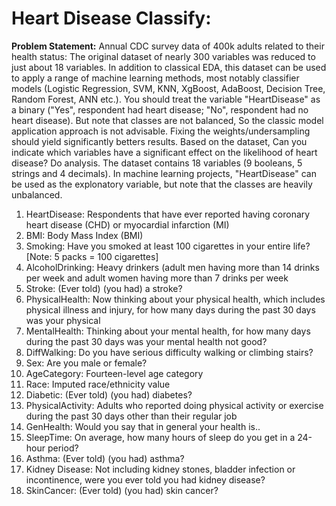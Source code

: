 # Heart Disease Classify:
**Problem Statement:**
Annual CDC survey data of 400k adults related to their health status:
The original dataset of nearly 300 variables was reduced to just about 
18 variables. In addition to classical EDA, this dataset can be used to 
apply a range of machine learning methods, most notably classifier 
models (Logistic Regression, SVM, KNN, XgBoost, AdaBoost, Decision 
Tree, Random Forest, ANN etc.). You should treat the variable 
"HeartDisease" as a binary ("Yes", respondent had heart disease; "No", respondent had no heart disease). But note that classes are not 
balanced, So the classic model application approach is not advisable. 
Fixing the weights/undersampling should yield significantly betters 
results. Based on the dataset, Can you indicate which variables have a 
significant effect on the likelihood of heart disease? Do analysis.
The dataset contains 18 variables (9 booleans, 5 strings and 4 decimals). 
In machine learning projects, "HeartDisease" can be used as the 
explonatory variable, but note that the classes are heavily unbalanced.

1. HeartDisease: Respondents that have ever reported having 
coronary heart disease (CHD) or myocardial infarction (MI)
2. BMI: Body Mass Index (BMI)
3. Smoking: Have you smoked at least 100 cigarettes in your entire 
life? [Note: 5 packs = 100 cigarettes]
4. AlcoholDrinking: Heavy drinkers (adult men having more than 14 
drinks per week and adult women having more than 7 drinks per 
week
5. Stroke: (Ever told) (you had) a stroke?
6. PhysicalHealth: Now thinking about your physical health, which 
includes physical illness and injury, for how many days during the 
past 30 days was your physical
7. MentalHealth: Thinking about your mental health, for how many 
days during the past 30 days was your mental health not good?
8. DiffWalking: Do you have serious difficulty walking or climbing 
stairs?
9. Sex: Are you male or female?
10. AgeCategory: Fourteen-level age category
11. Race: Imputed race/ethnicity value
12. Diabetic: (Ever told) (you had) diabetes?
13. PhysicalActivity: Adults who reported doing physical activity 
or exercise during the past 30 days other than their regular job
14. GenHealth: Would you say that in general your health is..
15. SleepTime: On average, how many hours of sleep do you get 
in a 24-hour period?
16. Asthma: (Ever told) (you had) asthma?
17. Kidney Disease: Not including kidney stones, bladder 
infection or incontinence, were you ever told you had kidney 
disease?
18. SkinCancer: (Ever told) (you had) skin cancer?
